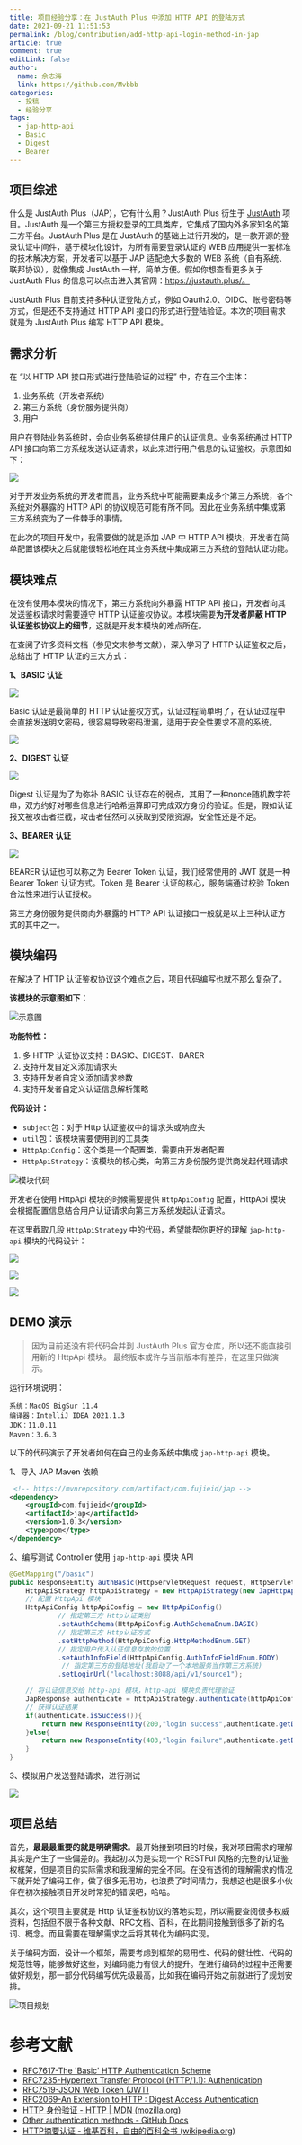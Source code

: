 ```yaml
---
title: 项目经验分享：在 JustAuth Plus 中添加 HTTP API 的登陆方式
date: 2021-09-21 11:51:53
permalink: /blog/contribution/add-http-api-login-method-in-jap
article: true
comment: true
editLink: false
author:
  name: 余志海
  link: https://github.com/Mvbbb
categories:
  - 投稿
  - 经验分享
tags:
  - jap-http-api
  - Basic
  - Digest
  - Bearer
---
```

  
## 项目综述

什么是 JustAuth Plus（JAP），它有什么用？JustAuth Plus 衍生于 [JustAuth](https://gitee.com/yadong.zhang/JustAuth) 项目。JustAuth 是一个第三方授权登录的工具类库，它集成了国内外多家知名的第三方平台。JustAuth Plus 是在 JustAuth 的基础上进行开发的，是一款开源的登录认证中间件，基于模块化设计，为所有需要登录认证的 WEB 应用提供一套标准的技术解决方案，开发者可以基于 JAP 适配绝大多数的 WEB 系统（自有系统、联邦协议），就像集成 JustAuth 一样，简单方便。假如你想查看更多关于 JustAuth Plus 的信息可以点击进入其官网：https://justauth.plus/。

JustAuth Plus 目前支持多种认证登陆方式，例如 Oauth2.0、OIDC、账号密码等方式，但是还不支持通过 HTTP API 接口的形式进行登陆验证。本次的项目需求就是为 JustAuth Plus 编写 HTTP API 模块。

## 需求分析

在 “以 HTTP API 接口形式进行登陆验证的过程” 中，存在三个主体：

1. 业务系统（开发者系统）
2. 第三方系统（身份服务提供商）
3. 用户 

用户在登陆业务系统时，会向业务系统提供用户的认证信息。业务系统通过 HTTP API 接口向第三方系统发送认证请求，以此来进行用户信息的认证鉴权。示意图如下：

![](/blog/contribution/image.png)

对于开发业务系统的开发者而言，业务系统中可能需要集成多个第三方系统，各个系统对外暴露的 HTTP API 的协议规范可能有所不同。因此在业务系统中集成第三方系统变为了一件棘手的事情。 

在此次的项目开发中，我需要做的就是添加 JAP 中 HTTP API 模块，开发者在简单配置该模块之后就能很轻松地在其业务系统中集成第三方系统的登陆认证功能。

## 模块难点

在没有使用本模块的情况下，第三方系统向外暴露 HTTP API 接口，开发者向其发送鉴权请求时需要遵守 HTTP 认证鉴权协议。本模块需要**为开发者屏蔽 HTTP 认证鉴权协议上的细节**，这就是开发本模块的难点所在。

在查阅了许多资料文档（参见文末参考文献），深入学习了 HTTP 认证鉴权之后，总结出了 HTTP 认证的三大方式：

**1、BASIC 认证**

![](/blog/contribution/image-7905400.png)

Basic 认证是最简单的 HTTP 认证鉴权方式，认证过程简单明了，在认证过程中会直接发送明文密码，很容易导致密码泄漏，适用于安全性要求不高的系统。

![](/blog/contribution/image-7905429.png)

**2、DIGEST 认证**

![](/blog/contribution/image-7905463.png)

Digest 认证是为了为弥补 BASIC 认证存在的弱点，其用了一种nonce随机数字符串，双方约好对哪些信息进行哈希运算即可完成双方身份的验证。但是，假如认证报文被攻击者拦截，攻击者任然可以获取到受限资源，安全性还是不足。

**3、BEARER 认证**

![](/blog/contribution/image-7905500.png)

BEARER 认证也可以称之为 Bearer Token 认证，我们经常使用的 JWT 就是一种 Bearer Token 认证方式。Token 是 Bearer 认证的核心，服务端通过校验 Token 合法性来进行认证授权。

 第三方身份服务提供商向外暴露的 HTTP API 认证接口一般就是以上三种认证方式的其中之一。

## 模块编码

在解决了 HTTP 认证鉴权协议这个难点之后，项目代码编写也就不那么复杂了。

**该模块的示意图如下：**

![示意图](/blog/contribution/image-7905558.png)

**功能特性：**

1. 多 HTTP 认证协议支持：BASIC、DIGEST、BARER
2. 支持开发自定义添加请求头
3. 支持开发者自定义添加请求参数
4. 支持开发者自定义认证信息解析策略

**代码设计：**

- `subject`包：对于 Http 认证鉴权中的请求头或响应头
- `util`包：该模块需要使用到的工具类
- `HttpApiConfig`：这个类是一个配置类，需要由开发者配置
- `HttpApiStrategy`：该模块的核心类，向第三方身份服务提供商发起代理请求

![模块代码](/blog/contribution/image-7905622.png)

开发者在使用 HttpApi 模块的时候需要提供 `HttpApiConfig` 配置，HttpApi 模块会根据配置信息结合用户认证请求向第三方系统发起认证请求。

在这里截取几段 `HttpApiStrategy` 中的代码，希望能帮你更好的理解 `jap-http-api` 模块的代码设计： 

![](/blog/contribution/image-7905664.png)

![](/blog/contribution/image-7905689.png)

![](/blog/contribution/image-7905708.png)

## DEMO 演示

> 因为目前还没有将代码合并到 JustAuth Plus 官方仓库，所以还不能直接引用新的 HttpApi 模块。 最终版本或许与当前版本有差异，在这里只做演示。

运行环境说明：

```
系统：MacOS BigSur 11.4
编译器：IntelliJ IDEA 2021.1.3
JDK：11.0.11
Maven：3.6.3
```

以下的代码演示了开发者如何在自己的业务系统中集成  `jap-http-api` 模块。

1、导入 JAP Maven 依赖

```xml
 <!-- https://mvnrepository.com/artifact/com.fujieid/jap -->
<dependency>
    <groupId>com.fujieid</groupId>
    <artifactId>jap</artifactId>
    <version>1.0.3</version>
    <type>pom</type>
</dependency>
```

2、编写测试 Controller 使用 `jap-http-api` 模块 API

```java
@GetMapping("/basic")
public ResponseEntity authBasic(HttpServletRequest request, HttpServletResponse response ){
    HttpApiStrategy httpApiStrategy = new HttpApiStrategy(new JapHttpApiUserService(), new JapConfig());
    // 配置 HttpApi 模块
    HttpApiConfig httpApiConfig = new HttpApiConfig()
            // 指定第三方 Http认证类别
            .setAuthSchema(HttpApiConfig.AuthSchemaEnum.BASIC)
            // 指定第三方 Http认证方式
            .setHttpMethod(HttpApiConfig.HttpMethodEnum.GET)
            // 指定用户传入认证信息存放的位置
            .setAuthInfoField(HttpApiConfig.AuthInfoFieldEnum.BODY)
             // 指定第三方的登陆地址(我启动了一个本地服务当作第三方系统)
            .setLoginUrl("localhost:8088/api/v1/source1");

    // 将认证信息交给 http-api 模块，http-api 模块负责代理验证
    JapResponse authenticate = httpApiStrategy.authenticate(httpApiConfig, request, response);
    // 获得认证结果
    if(authenticate.isSuccess()){
        return new ResponseEntity(200,"login success",authenticate.getData());
    }else{
        return new ResponseEntity(403,"login failure",authenticate.getData());
    }
}
```

3、模拟用户发送登陆请求，进行测试

![](/blog/contribution/image-7905815.png)

## 项目总结

首先，**最最最重要的就是明确需求**。最开始接到项目的时候，我对项目需求的理解其实是产生了一些偏差的。我起初以为是实现一个 RESTFul 风格的完整的认证鉴权框架，但是项目的实际需求和我理解的完全不同。在没有透彻的理解需求的情况下就开始了编码工作，做了很多无用功，也浪费了时间精力，我想这也是很多小伙伴在初次接触项目开发时常犯的错误吧，哈哈。 

其次，这个项目主要就是 Http 认证鉴权协议的落地实现，所以需要查阅很多权威资料，包括但不限于各种文献、RFC文档、百科，在此期间接触到很多了新的名词、概念。而且需要在理解需求之后将其转化为编码实现。 

关于编码方面，设计一个框架，需要考虑到框架的易用性、代码的健壮性、代码的规范性等，能够做好这些，对编码能力有很大的提升。在进行编码的过程中还需要做好规划，那一部分代码编写优先级最高，比如我在编码开始之前就进行了规划安排。

![项目规划](/blog/contribution/image-7905855.png)

# 参考文献

- [RFC7617-The 'Basic' HTTP Authentication Scheme](https://datatracker.ietf.org/doc/html/rfc7617)
- [RFC7235-Hypertext Transfer Protocol (HTTP/1.1): Authentication](https://datatracker.ietf.org/doc/html/rfc7235)
- [RFC7519-JSON Web Token (JWT)](https://datatracker.ietf.org/doc/html/rfc7519)
- [RFC2069-An Extension to HTTP : Digest Access Authentication](https://datatracker.ietf.org/doc/html/rfc2069)
- [HTTP 身份验证 - HTTP | MDN (mozilla.org)](https://developer.mozilla.org/zh-CN/docs/Web/HTTP/Authentication)
- [Other authentication methods - GitHub Docs](https://docs.github.com/en/rest/overview/other-authentication-methods)
- [HTTP摘要认证 - 维基百科，自由的百科全书 (wikipedia.org)](https://zh.wikipedia.org/wiki/HTTP摘要认证)
